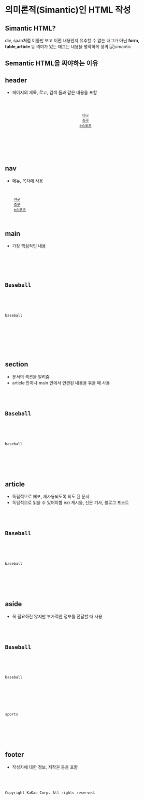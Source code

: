 # 의미론적(Simantic)인 HTML 작성
## Simantic HTML?
div, span처럼 이름만 보고 어떤 내용인지 유추할 수 없는 태그가 아닌 **form, table,article** 등 의미가 있는 태그는 내용을 명확하게 정의
![simantic](https://img1.daumcdn.net/thumb/R1280x0/?scode=mtistory2&fname=http%3A%2F%2Fcfile30.uf.tistory.com%2Fimage%2F99C1E2495C61C8A3092560)
## Semantic HTML을 짜야하는 이유

## header
+ 페이지의 제목, 로고, 검색 폼과 같은 내용을 포함
<pre>
<code>
<header>
<nav>
    <a href="#">야구<a>
    <a href="#">축구<a>
    <a href="#">e스포츠<a>
</nav>
</header>
</code>
</pre>

## nav
+ 메뉴, 목차에 사용
<pre>
<code>
<nav>
    <a href="#">야구<a>
    <a href="#">축구<a>
    <a href="#">e스포츠<a>
</nav>
</code>
</pre>

## main
+ 가장 핵심적인 내용
<pre>
<code>
<main>
    <section>
        <h1>Baseball</h1>
        <article>
            <p>baseball</p>
        </article>
    </section>
</main>
</code>
</pre>

## section
+ 문서의 섹션을 알려줌
+ article 안이나 main 안에서 연관된 내용을 묶을 때 사용
<pre>
<code>
<section>
    <h1>Baseball</h1>
    <article>
    <p>baseball</p>
    </article>
</section>
</code>
</pre>

## article
+ 독립적으로 배포, 재사용되도록 의도 된 문서
+ 독립적으로 읽을 수 있어야함
ex) 게시물, 신문 기사, 블로그 포스트
<pre>
<code>
<section>
    <h1>Baseball</h1>
    <article>
    <p>baseball</p>
    </article>
</section>
</code>
</pre>

## aside 
+ 꼭 필요하진 않지만 부가적인 정보를 전달할 때 사용
<pre>
<code>
<section>
    <h1>Baseball</h1>
    <article>
    <p>baseball</p>
    </article>
    <aside>
        <p>sports</p>
    </aside>
</section>
</code>
</pre>

## footer
+ 작성자에 대한 정보, 저작권 등을 포함
<pre>
<code>
<footer>
    <p>Copyright KaKao Corp. All rights reserved.</p>
</footer>
</code>
</pre>